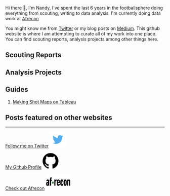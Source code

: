 Hi there 👋, I'm Nandy, I've spent the last 6 years in the footballsphere doing everything from scouting, writing to data analysis. I'm currently doing data work at [Afrecon](https://afreconscout.com/)

You might know me from [Twitter](https://twitter.com/nandy_sd) or my blog posts on [Medium](https://sagnikdas1.medium.com/). This github website is where I am attempting to curate all of my work into one place. You can find scouting reports, analysis projects among other things here. 

## Scouting Reports 

## Analysis Projects

## Guides 
1. [Making Shot Maps on Tableau](https://sagnikdas1.medium.com/tabguide-1-making-shot-maps-1c030f08393e) 

## Posts featured on other websites

***

[Follow me on Twitter](https://twitter.com/nandy_sd)
<img src="/assets/images/twt.png" width="50" height="50" /> 

[My Github Profile](https://github.com/nandy47)
<img src="/assets/images/ghub.png" width="50" height="50" /> 

[Check out Afrecon](https://afreconscout.com/)
<img src="/assets/images/afrecon.png" width="80" height="50" /> 

